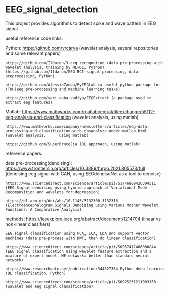 # EEG_signal_detection

This project provides algorithms to detect spike and wave pattern in EEG signal.

useful reference code links:

  Python:
    https://github.com/vrcarva (wavelet analysis, several repositories and some relevant papers)
    
    https://github.com/Ildaron/3.eeg_recognation (data pre-processing with wavelet analysis, training by ML+DL, Python)
    (https://github.com/Ildaron/EEG-BCI-signal-processing, data-preprocessing, Python)
    
    https://github.com/AlessioZanga/PyEEGLab (a useful python package for (TUH)eeg pre-processing and machine learning tasks)
    
    https://github.com/sari-saba-sadiya/EEGExtract (a package used to extract eeg features)

  Matlab:
    https://www.mathworks.com/matlabcentral/fileexchange/55112-eeg-analysis-and-classification (wavelet analysis, using matlab)
  
    https://www.mathworks.com/company/newsletters/articles/eeg-data-processing-and-classification-with-gbsanalyze-under-matlab.html (wavelet analysis,      using matlab)
  
    https://github.com/SuperBruceJia (DL approach, using matlab)
    
    
    
    
    
    
    
    
    
    
reference papers:


  data pre-processing(denoising):
    https://www.frontiersin.org/articles/10.3389/fnrgo.2021.805573/full (denoising eeg signal with GAN, using EEGdenoiseNet as a tool to denoise)
    
    https://www.sciencedirect.com/science/article/pii/S1746809420304511 (EEG Signal denoising using hybrid approach of Variational Mode Decomposition and wavelets for depression)
    
    https://dl.acm.org/doi/abs/10.1145/3132300.3132313 (Electroencephalogram Signals Denoising using Various Mother Wavelet Functions: A Comparative Analysis)
    
    
    
    
  methods:
    https://ieeexplore.ieee.org/abstract/document/1214704 (linear vs non-linear classifiers)
    
    EEG signal classification using PCA, ICA, LDA and support vector machines (data pre-process with DWT, then do linear classification)
    
    https://www.sciencedirect.com/science/article/pii/S0957417406000844 (EEG signal classification using wavelet feature extraction and a mixture of expert model, ME network: better than standard neural network)
    
    https://www.researchgate.net/publication/344827354_Python_deep_learning_and_machine_learning_for_EEG_signal_processing_on_the_example_of_recognizing_the_disease_of_alcoholism_arXiv201011667_eessSP (DL classification, Python)
    
    https://www.sciencedirect.com/science/article/pii/S0925231211003158 (wavelet and eeg signal classification)
    
    
    
    
    
    
    
